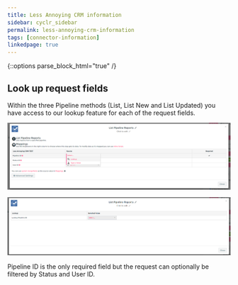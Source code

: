 ```yaml
---
title: Less Annoying CRM information
sidebar: cyclr_sidebar
permalink: less-annoying-crm-information
tags: [connector-information]
linkedpage: true
---
```

{::options parse_block_html="true" /}
<section class="card">

## Look up request fields

Within the three Pipeline methods (List, List New and List Updated) you have access to our lookup feature for each of the request fields.

![lookup feature](./images/less_annoying_crm_1.png)

![lookup feature](./images/less_annoying_crm_2.png)

Pipeline ID is the only required field but the request can optionally be filtered by Status and User ID.

</section>
